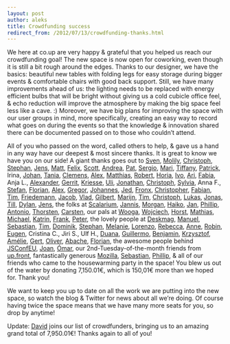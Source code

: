 ```yaml
---
layout: post
author: aleks
title: Crowdfunding success
redirect_from: /2012/07/13/crowdfunding-thanks.html
---
```


We here at co.up are very happy & grateful that you helped us reach our crowdfunding goal! The new space is now open for coworking, even though it is still a bit rough around the edges. Thanks to our designer, we have the basics: beautiful new tables with folding legs for easy storage during bigger events & comfortable chairs with good back support. Still, we have many improvements ahead of us: the lighting needs to be replaced with energy efficient bulbs that will be bright without giving us a cold cubicle office feel, & echo reduction will improve the atmosphere by making the big space feel less like a cave. :) Moreover, we have big plans for improving the space with our user groups in mind, more specifically, creating an easy way to record what goes on during the events so that the knowledge & innovation shared there can be documented passed on to those who couldn’t attend.

All of you who passed on the word, called others to help, & gave us a hand in any way have our deepest & most sincere thanks. It is great to know we have you on our side! A giant thanks goes out to [Sven](https://twitter.com/svenfuchs), [Molily](https://twitter.com/molily), [Christoph](http://www.christophbuente.de/), [Stephan](https://twitter.com/zeank), [Jens](https://twitter.com/jensnikolaus), [Matt](https://twitter.com/fidothe/), [Felix](https://twitter.com/debuggable), [Scott](https://twitter.com/scottvl), [Andrea](https://twitter.com/WebReflection), [Pat](https://twitter.com/pat), [Sergio](https://twitter.com/porras), [Mari](https://twitter.com/valakirka), [Tiffany](https://twitter.com/theophani), [Patrick](https://twitter.com/phuesler), Irina, [Johan](https://twitter.com/freenerd/),  [Tania](https://twitter.com/tataata/), [Clemens](https://twitter.com/clemensk/), [Alex](https://twitter.com/myabc/), [Matthias](https://twitter.com/nivoc), [Robert](https://twitter.com/fnordfish/), [Horia](https://twitter.com/hdragomir/), [Ivo](https://twitter.com/ivinger/), [Ari](https://twitter.com/rosner), [Fabia](https://twitter.com/fabianmu/), Anja L., [Alexander](https://twitter.com/alex235), [Gerrit](https://twitter.com/gorenjee), [Kriesse](https://twitter.com/kriesse), [Uli](https://twitter.com/ulid000), [Jonathan](https://twitter.com/netlemur), [Christoph](https://twitter.com/chluehr), [Sylvia](https://twitter.com/nerdess), Anna F., [Stefan](https://twitter.com/stefanhoth), [Florian](https://twitter.com/febeling), [Alex](https://twitter.com/espylaub), [Gregor](https://twitter.com/gr2m), [Johannes](https://twitter.com/knuton), [Jed](https://twitter.com/jedschmidt), [Fronx](https://twitter.com/fronx), [Christopher](https://twitter.com/chrisk), [Fabian](https://twitter.com/Fabian_ikono), [Tim](https://twitter.com/timpritlove), [Friedemann](https://twitter.com/fwg), [Jacob](https://twitter.com/JacobSayles/), [Vlad](https://twitter.com/_beai), [Gilbert](https://twitter.com/gttmnn), [Marijn](http://marijnhaverbeke.nl/), [Tim](https://twitter.com/tlossen), [Christoph](https://twitter.com/chs_sch), [Lukas](https://twitter.com/Overbryd), [Jonas](https://twitter.com/jdker), [Till](https://twitter.com/klimpong), [Dylan](https://twitter.com/dylanfm), [Jens](https://twitter.com/ihlenfeld), the folks at [Scalarium](http://www.scalarium.com/), [Jannis](https://twitter.com/jezdez), [Morgan](https://twitter.com/mrgnrdrck), [Haiko](https://twitter.com/haikoschol), [Jan](https://twitter.com/JFriedensreich), [Phillip](https://twitter.com/philipp), [Antonio](https://twitter.com/codazzo), [Thorsten](https://twitter.com/herrbrocken), [Carsten](https://twitter.com/ullrich), our pals at [Wooga](http://www.wooga.com/), [Wojciech](https://twitter.com/SkowronekW), [Horst](https://twitter.com/HorstMumpitz), [Mathias](https://twitter.com/mathiaskutzner), [Michael](https://twitter.com/schwoortz), [Katrin](https://twitter.com/kaalita), [Frank](https://twitter.com/bionadeholunder), [Peter](https://twitter.com/peterbihr), the lovely people at [Deskmag](http://www.deskmag.com/), [Manuel](https://twitter.com/manume), [Sebastian](http://stiehl.io/), [Tim](https://twitter.com/toolmantim), [Dominik](https://twitter.com/dasgib), [Stephan](https://twitter.com/evilhackerdude), [Melanie](https://twitter.com/kleinmelanie), [Lorenzo](https://twitter.com/tiifrvr), [Rebecca](https://twitter.com/rmurphey), [Anne](https://twitter.com/marthadear), [Robin](https://twitter.com/rmehner), [Eugen](https://twitter.com/EugenPirogoff), Cristina C., Jiri S., Ulf H., [Duana](https://twitter.com/starkcoffee/), [Guillermo](https://twitter.com/guillermo), [Benjamin](https://twitter.com/guillermo), [Krzysztof](https://twitter.com/szafranek), [Amélie](https://twitter.com/utstikkar), [Gert](https://twitter.com/_gert), [Oliver](https://twitter.com/okurow), [Abache](http://sprng.eu/), [Florian](https://twitter.com/florianbreisch), the awesome people behind [JSConfEU](http://2012.jsconf.eu/), [Joan](https://twitter.com/joanwolk), [Ómar](https://twitter.com/omarkj), our 2nd-Tuesday-of-the-month friends from [up.front](http://up.front.ug/), fantastically generous [Mozilla](http://www.mozilla.org/en-US/firefox/new/), [Sebastian](https://twitter.com/skddc),  [Phillip](https://twitter.com/philippbosch), & all of our friends who came to the housewarming party in the space! You blew us out of the water by donating 7,150.01€, which is 150,01€ more than we hoped for. Thank you!

We want to keep you up to date on all the work we are putting into the new space, so watch the blog & Twitter for news about all we’re doing. Of course having twice the space means that we have many more seats for you, so drop by anytime!

Update: [David](http://www.bitextender.com/) joins our list of crowdfunders, bringing us to an amazing grand total of 7,950.01€! Thanks again to all of you!
